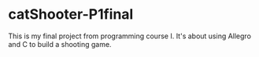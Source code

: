 # catShooter-P1final
This is my final project from programming course I.
It's about using Allegro and C to build a shooting game.

